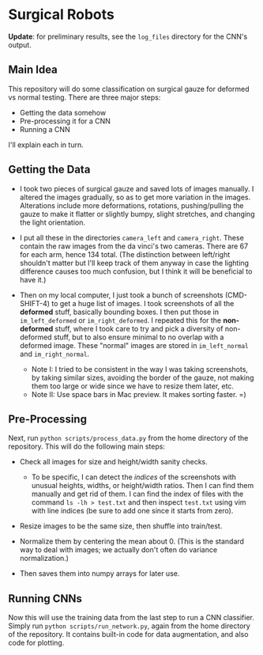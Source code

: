 # Surgical Robots

**Update**: for preliminary results, see the `log_files` directory for the CNN's
output.

## Main Idea

This repository will do some classification on surgical gauze for deformed vs
normal testing. There are three major steps:

- Getting the data somehow
- Pre-processing it for a CNN
- Running a CNN

I'll explain each in turn.

## Getting the Data

- I took two pieces of surgical gauze and saved lots of images manually. I
  altered the images gradually, so as to get more variation in the images.
  Alterations include more deformations, rotations, pushing/pulling the gauze to
  make it flatter or slightly bumpy, slight stretches, and changing the light
  orientation.

- I put all these in the directories `camera_left` and `camera_right`. These
  contain the raw images from the da vinci's two cameras. There are 67 for each
  arm, hence 134 total. (The distinction between left/right shouldn't matter but
  I'll keep track of them anyway in case the lighting difference causes too much
  confusion, but I think it will be beneficial to have it.)

- Then on my local computer, I just took a bunch of screenshots (CMD-SHIFT-4) to
  get a huge list of images. I took screenshots of all the **deformed** stuff,
  basically bounding boxes. I then put those in `im_left_deformed` or
  `im_right_deformed`. I repeated this for the **non-deformed** stuff, where I
  took care to try and pick a diversity of non-deformed stuff, but to also
  ensure minimal to no overlap with a deformed image. These "normal" images are
  stored in `im_left_normal` and `im_right_normal`.

  - Note I: I tried to be consistent in the way I was taking screenshots, by
    taking similar sizes, avoiding the border of the gauze, not making them too
    large or wide since we have to resize them later, etc.
  - Note II: Use space bars in Mac preview. It makes sorting faster. =)

## Pre-Processing

Next, run `python scripts/process_data.py` from the home directory of the
repository. This will do the following main steps:

- Check all images for size and height/width sanity checks.

  - To be specific, I can detect the *indices* of the screenshots with unusual
    heights, widths, or height/width ratios. Then I can find them manually and
    get rid of them. I can find the index of files with the command `ls -lh >
    test.txt` and then inspect `test.txt` using vim with line indices (be sure
    to add one since it starts from zero).

- Resize images to be the same size, then shuffle into train/test.

- Normalize them by centering the mean about 0. (This is the standard way to
  deal with images; we actually don't often do variance normalization.)

- Then saves them into numpy arrays for later use.

## Running CNNs

Now this will use the training data from the last step to run a CNN classifier.
Simply run `python scripts/run_network.py`, again from the home directory of the
repository. It contains built-in code for data augmentation, and also code for
plotting.
